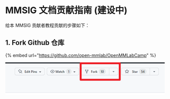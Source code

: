 # MMSIG 文档贡献指南 (建设中)

给本 MMSIG 贡献者教程贡献的步骤如下：



## 1. Fork Github 仓库



{% embed url="https://github.com/open-mmlab/OpenMMLabCamp" %}



![](../../.gitbook/assets/image.png)

